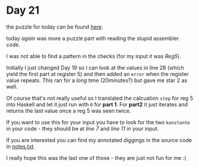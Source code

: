 # Day 21

the puzzle for today can be found [here](https://adventofcode.com/2018/day/21).

today *again* was more a puzzle part with reading the stupid assembler code.

I was not able to find a pattern in the checks (for my input it was *Reg5*).

Initially I just changed Day 19 so I can look at the values in line 28 (which yield the first part at register 5)
and then added an `error` when the register value repeats. This ran for a *long* time (20minutes?) but gave me star 2 as well.

Of course that's not really useful so I translated the calcuation `step` for reg 5 into Haskell
and let it just run with `0` for **part 1**. For **part2** it just iterates and returns the last value once a reg 5
was seen twice.

If you want to use this for your input you have to look for the two `konstante` in your code - they should be
at *line 7* and *line 11* in your input.

If you are interested you can find my annotated diggings in the source code in
[notes.txt](./notes.txt).

I really hope this was the last one of those - they are just not fun for me :(
